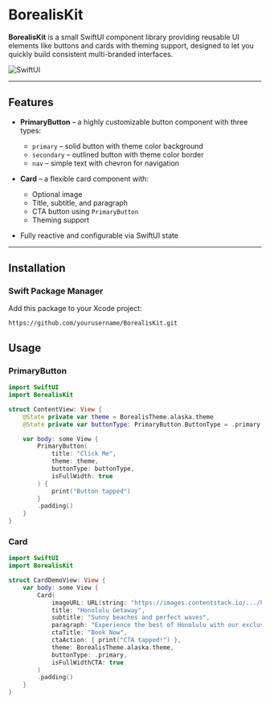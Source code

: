 # BorealisKit

**BorealisKit** is a small SwiftUI component library providing reusable UI elements like buttons and cards with theming support, designed to let you quickly build consistent multi-branded interfaces. 

![SwiftUI](https://img.shields.io/badge/SwiftUI-5.5-orange)

---

## Features

- **PrimaryButton** – a highly customizable button component with three types:
  - `primary` – solid button with theme color background  
  - `secondary` – outlined button with theme color border  
  - `nav` – simple text with chevron for navigation  

- **Card** – a flexible card component with:
  - Optional image  
  - Title, subtitle, and paragraph  
  - CTA button using `PrimaryButton`  
  - Theming support  

- Fully reactive and configurable via SwiftUI state  

---

## Installation

### Swift Package Manager

Add this package to your Xcode project:  

```
https://github.com/yourusername/BorealisKit.git
```

## Usage

### PrimaryButton

```swift
import SwiftUI
import BorealisKit

struct ContentView: View {
    @State private var theme = BorealisTheme.alaska.theme
    @State private var buttonType: PrimaryButton.ButtonType = .primary

    var body: some View {
        PrimaryButton(
            title: "Click Me",
            theme: theme,
            buttonType: buttonType,
            isFullWidth: true
        ) {
            print("Button tapped")
        }
        .padding()
    }
}
```

### Card
```swift
import SwiftUI
import BorealisKit

struct CardDemoView: View {
    var body: some View {
        Card(
            imageURL: URL(string: "https://images.contentstack.io/.../honolulu.webp"),
            title: "Honolulu Getaway",
            subtitle: "Sunny beaches and perfect waves",
            paragraph: "Experience the best of Honolulu with our exclusive travel packages...",
            ctaTitle: "Book Now",
            ctaAction: { print("CTA tapped!") },
            theme: BorealisTheme.alaska.theme,
            buttonType: .primary,
            isFullWidthCTA: true
        )
        .padding()
    }
}
```
